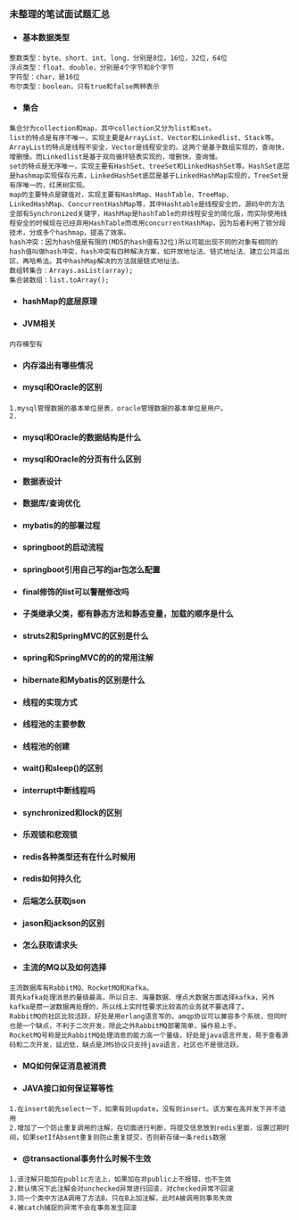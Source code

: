 ### 未整理的笔试面试题汇总

* #### 基本数据类型
```
整数类型：byte、short、int、long，分别是8位，16位，32位，64位
浮点类型：float、double，分别是4个字节和8个字节
字符型：char，是16位
布尔类型：boolean，只有true和false两种表示
```
* #### 集合
```
集合分为collection和map，其中collection又分为list和set。
list的特点是有序不唯一，实现主要是ArrayList、Vector和Linkedlist、Stack等。ArrayList的特点是线程不安全，Vector是线程安全的。这两个是基于数组实现的，查询快，增删慢。而Linkedlist是基于双向循环链表实现的，增删快，查询慢。
set的特点是无序唯一，实现主要有HashSet、treeSet和LinkedHashSet等。HashSet底层是hashmap实现保存元素，LinkedHashSet底层是基于LinkedHashMap实现的，TreeSet是有序唯一的，红黑树实现。
map的主要特点是键值对，实现主要有HashMap、HashTable、TreeMap、LinkedHashMap、ConcurrentHashMap等，其中Hashtable是线程安全的，源码中的方法全部有Synchronized关键字，HashMap是hashTable的非线程安全的简化版，而实际使用线程安全的时候现在已经弃用HashTable而改用concurrentHashMap，因为后者利用了锁分段技术，分成多个hashmap，提高了效率。
hash冲突：因为hash值是有限的(MD5的hash值有32位)所以可能出现不同的对象有相同的hash值叫做hash冲突，hash冲突有四种解决方案，如开放地址法、链式地址法、建立公共溢出区、再哈希法。其中hashMap解决的方法就是链式地址法。
数组转集合：Arrays.asList(array);
集合装数组：list.toArray();
```
* #### hashMap的底层原理
* #### JVM相关
```
内存模型有
```
* #### 内存溢出有哪些情况
* #### mysql和Oracle的区别
```
1.mysql管理数据的基本单位是表，oracle管理数据的基本单位是用户。
2.
```
* #### mysql和Oracle的数据结构是什么
* #### mysql和Oracle的分页有什么区别
* #### 数据表设计
* #### 数据库/查询优化
* #### mybatis的的部署过程
* #### springboot的启动流程
* #### springboot引用自己写的jar包怎么配置
* #### final修饰的list可以警醒修改吗
* #### 子类继承父类，都有静态方法和静态变量，加载的顺序是什么
* #### struts2和SpringMVC的区别是什么
* #### spring和SpringMVC的的的常用注解
* #### hibernate和Mybatis的区别是什么
* #### 线程的实现方式
* #### 线程池的主要参数
* #### 线程池的创建
* #### wait()和sleep()的区别
* #### interrupt中断线程吗
* #### synchronized和lock的区别
* #### 乐观锁和悲观锁
* #### redis各种类型还有在什么时候用
* #### redis如何持久化
* #### 后端怎么获取json
* #### jason和jackson的区别
* #### 怎么获取请求头
* #### 主流的MQ以及如何选择
```
主流数据库有RabbitMQ、RocketMQ和Kafka。
首先kafka处理消息的量级最高，所以日志、海量数据、埋点大数据方面选择kafka，另外kafka是攒一波数据再处理的，所以线上实时性要求比较高的业务就不要选择了。  
RabbitMQ的社区比较活跃，好处是用erlang语言写的，amqp协议可以兼容多个系统，但同时也是一个缺点，不利于二次开发，除此之外RabbitMQ部署简单，操作易上手。  
RocketMQ号称是比RabbitMQ处理消息的能力高一个量级，好处是java语言开发，易于查看源码和二次开发，延迟低，缺点是JMS协议只支持java语言，社区也不是很活跃。
```
* #### MQ如何保证消息被消费
* #### JAVA接口如何保证幂等性
```
1.在insert前先select一下，如果有则update，没有则insert。该方案在高并发下并不适用
2.增加了一个防止重复调用的注解，在切面进行判断，将提交信息放到redis里面，设置过期时间，如果setIfAbsent重复则防止重复提交，否则新存储一条redis数据
```
* #### @transactional事务什么时候不生效
```
1.该注解只能加在public方法上，如果加在非public上不报错，也不生效
2.默认情况下此注解会对unchecked异常进行回滚，对checked异常不回滚
3.同一个类中方法A调用了方法B，只在B上加注解，此时A被调用则事务失效
4.被catch捕捉的异常不会在事务发生回滚
```
